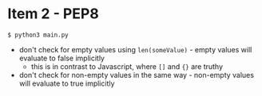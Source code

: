 # Item 2 - PEP8

```
$ python3 main.py
```

- don't check for empty values using `len(someValue)` - empty values will evaluate to
  false implicitly
  - this is in contrast to Javascript, where `[]` and `{}` are truthy
- don't check for non-empty values in the same way - non-empty values will
  evaluate to true implicitly
